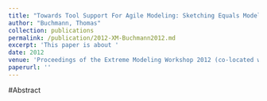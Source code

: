 ```yaml
---
title: "Towards Tool Support For Agile Modeling: Sketching Equals Modeling"
author: "Buchmann, Thomas"
collection: publications
permalink: /publication/2012-XM-Buchmann2012.md
excerpt: 'This paper is about '
date: 2012
venue: 'Proceedings of the Extreme Modeling Workshop 2012 (co-located with MODELS 2012)'
paperurl: ''
---
```


#Abstract
